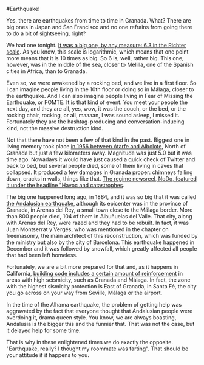 #Earthquake!

Yes, there are earthquakes from time to time in Granada. What? There
are big ones in Japan and San Francisco and no one refrains from going
there to do a bit of sightseeing, right?

We had one
tonight. [It was a big one, by any measure: 6.3 in the Richter scale](http://www.02.ign.es/ign/layoutIn/geofisicaCuestionarioMacrosismico.do). As
you know, this scale is logarithmic, which means that one point more
means that it is 10 times as big. So 6 is, well, rather big. This one,
however, was in the middle of the sea, closer to Melilla, one of the
Spanish cities in Africa, than to Granada.

Even so, we were awakened by a rocking bed, and we live in a first
floor. So I can imagine people living in the 10th floor or doing so in
Málaga, closer to the earthquake. And I can also imagine people living
in Fear of Missing the Earthquake, or FOMTE. It is that kind of
event. You meet your people the next day, and they are all, yes, wow,
it was the couch, or the bed, or the rocking chair, rocking, or all,
maaaan, I was sound asleep, I missed it. Fortunately they are the
hashtag-producing and conversation-inducing kind, not the massive
destruction kind.

Not that there have not been a few of that kind in the past. Biggest
one in living memory took place
[in 1956 between Atarfe and Albolote](http://iagpds.ugr.es/pages/informacion_divulgacion/terremoto_atarfe_albolote_1956),
North of Granada but just a few kilometers away. Magnitude was
just 5.0 but it was time ago. Nowadays it would have just caused a
quick check of Twitter and back to bed, but several people died, some
of them living in caves that collapsed. It produced a few damages in
Granada proper: chimneys falling down, cracks in walls, things like
that. [The regime newsreel, NoDo, featured it under the headline "Havoc and catastrophes](https://www.youtube.com/watch?v=GzYloQhlVk8).

The big one happened long ago, in 1884, and it was so big that it was
called
[the Andalusian earthquake](https://es.wikipedia.org/wiki/Terremoto_de_Andaluc%C3%ADa_de_1884),
although its epicenter was in the province of Granada, in Arenas del
Rey, a small town close to the Málaga border. More than 800 people
died, 104 of them in Albuñuelas del Valle. That city, along with
Arenas del Rey, were razed and they had to be rebuilt. In fact, it was
Juan Montserrat y Vergés, who was mentioned in the chapter on
freemasonry, the main architect of this reconstruction, which was
funded by the ministry but also by the city of Barcelona. This
earthquake happened in December and it was followed by snowfall, which
greatly affected all people that had been left homeless.

Fortunately, we are a bit more prepared for that and, as it happens in
California,
[building code includes a certain amount of reinforcement](https://es.wikipedia.org/wiki/Norma_de_Construcci%C3%B3n_Sismorresistente)
in areas with high seismicity, such as Granada and Málaga. In fact, the
zone with the highest sismicity protection is East of Granada, in
Santa Fé, the city you go across on your way from Seville, Málaga or
the airport. 

In the time of the Alhama earthquake, the problem of getting help was
aggravated by the fact that everyone thought that 
Andalusian people were overdoing it, drama queen style. You know, we
are always boasting, Andalusia is the bigger this and the funnier
that. That was not the case, but it delayed help for some time.

That is why in these enlightened times we do exactly the
opposite. "Earthquake, really? I thought my roommate was
farting". That should be your attitude if it happens to you.
